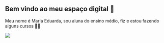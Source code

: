 ## Bem vindo ao meu espaço digital 🖤

Meu nome é Maria Eduarda, sou aluna do ensino médio, fiz e estou fazendo alguns cursos 📖🤍

![](https://media1.tenor.com/m/q_jj1u340XAAAAAd/snowball-bunny-carrot.gif)
